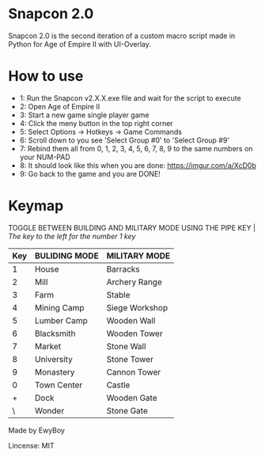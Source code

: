 # Snapcon 2.0 #

Snapcon 2.0 is the second iteration of a custom macro script made in Python for Age of Empire II with UI-Overlay.

# How to use #

*  1: Run the Snapcon v2.X.X.exe file and wait for the script to execute
*  2: Open Age of Empire II
*  3: Start a new game single player game 
*  4: Click the meny button in the top right corner
*  5: Select Options -> Hotkeys -> Game Commands
*  6: Scroll down to you see 'Select Group #0' to 'Select Group #9'
*  7: Rebind them all from 0, 1, 2, 3, 4, 5, 6, 7, 8, 9 to the same numbers on your NUM-PAD
*  8: It should look like this when you are done: https://imgur.com/a/XcD0b
*  9: Go back to the game and you are DONE!

# Keymap #

TOGGLE BETWEEN BUILDING AND MILITARY MODE USING THE PIPE KEY |
*The key to the left for the number 1 key*

| Key     | BULIDING MODE | MILITARY MODE |
| --------|---------------|---------------|
| 1  	  | House  		  | Barracks    	  |
| 2  	  | Mill  		  | Archery Range |
| 3  	  | Farm  		  | Stable    	  |
| 4  	  | Mining Camp   | Siege Workshop|
| 5  	  | Lumber Camp   | Wooden Wall   |
| 6  	  | Blacksmith    | Wooden Tower  |
| 7  	  | Market  	  | Stone Wall    |
| 8  	  | University    | Stone Tower   |
| 9  	  | Monastery  	  | Cannon Tower  |
| 0  	  | Town Center   | Castle    	  |
| +  	  | Dock  		  | Wooden Gate   |
| \  	  | Wonder  	  | Stone Gate    |


Made by EwyBoy

Lincense: MIT
